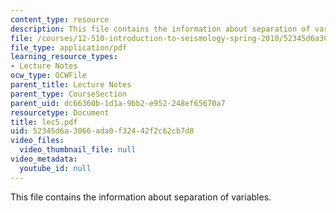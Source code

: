 ```yaml
---
content_type: resource
description: This file contains the information about separation of variables.
file: /courses/12-510-introduction-to-seismology-spring-2010/52345d6a3066ada0f32442f2c62cb7d8_lec5.pdf
file_type: application/pdf
learning_resource_types:
- Lecture Notes
ocw_type: OCWFile
parent_title: Lecture Notes
parent_type: CourseSection
parent_uid: dc66360b-1d1a-9bb2-e952-248ef65670a7
resourcetype: Document
title: lec5.pdf
uid: 52345d6a-3066-ada0-f324-42f2c62cb7d8
video_files:
  video_thumbnail_file: null
video_metadata:
  youtube_id: null
---
```

This file contains the information about separation of variables.

